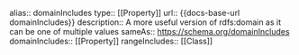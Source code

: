 alias:: domainIncludes
type:: [[Property]]
url:: {{docs-base-url domainIncludes}}
description:: A more useful version of rdfs:domain as it can be one of multiple values
sameAs:: https://schema.org/domainIncludes
domainIncludes:: [[Property]]
rangeIncludes:: [[Class]]
